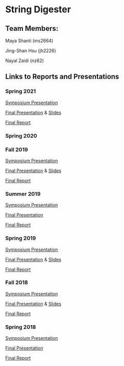 # String Digester
## Team Members:

Maya Shanti (ms2664)

Jing-Shan Hsu (jh2226)

Nayal Zaidi (nz62)

## Links to Reports and Presentations

### Spring 2021
[Symposium Presentation](https://docs.google.com/presentation/d/12m6N_bKTFZgPbg_PImVqTwAQux4sGO28ky-EseCoO-4/edit?usp=sharing)

[Final Presentation](https://drive.google.com/drive/u/0/folders/1D4eS_VHv-TZLlXyhK4V2JUxJsiuczW3X) & [Slides](https://docs.google.com/presentation/d/1-KHBRAH5-PsrR1pzdR-Y3dBbEPq2aWYpX6dUgSeKnC4/edit?usp=sharing)

[Final Report](https://colab.research.google.com/drive/1fnSz-uj0K8EOCUCBqHxwP7pXrNaEqYOQ?usp=sharing)

### Spring 2020


### Fall 2019
[Symposium Presentation](https://docs.google.com/presentation/d/1jdon59e8QAvsBqfxAYleNBPt8epKArGr2ep2EWYyyiY/edit?usp=sharing)

[Final Presentation](https://www.youtube.com/watch?v=LDC1Aqpnajw&list=PLhsGtpY8ipdbPRIXbSapShc0mjhFR_Nzr&index=2&t=0s) & [Slides](https://docs.google.com/presentation/d/1BofvJ9yJQYk4BHJEfhJP_mLRHSYiM21T6l31AJxYSIk/edit)

[Final Report](https://github.com/AguaClara/String-Digester/blob/master/StringDigester2019Fall_FinalReport.ipynb)

### Summer 2019 
[Symposium Presentation](https://docs.google.com/presentation/d/1J6RoHf5dJT7V93GEjIrPcRxtLLJazRfmhD3nlitshNs/edit?usp=drive_web&ouid=101484361271742365917)

[Final Presentation](https://docs.google.com/presentation/d/1qYed8doNYheWGxKEbIMgJ7b4yRI0DbtjeyaPw02pEsw/edit)

[Final Report](https://github.com/AguaClara/String-Digester/blob/master/Summer_2019/StringDigester_Summer2019_FinalReport.ipynb)

### Spring 2019
[Symposium Presentation](https://docs.google.com/presentation/d/1RNtv8RENQgUulZFASfJts5v38JhO5-mNMnPYy_5OBYM/edit?usp=sharing)

[Final Presentation](https://www.youtube.com/watch?v=2wRxBrMqwBo&list=PLhsGtpY8ipdZL4lExJA8KC0zCkaxwfs8R&index=21&t=0s) &
[Slides](https://docs.google.com/presentation/d/1AiUlk_jT6baF_OLCnLHwVtpz2tdPamtCf18YKOMr2mg/edit?usp=sharing)

[Final Report](https://github.com/AguaClara/String-Digester/blob/master/Spring%202019/String_Digester_Final_Report.md)

### Fall 2018
[Symposium Presentation](https://docs.google.com/presentation/d/1B0oq8NB6Wiu3eZtoH0XupzLUeAUmPYKxPFIgBA1XBPc/edit#slide=id.g346a079b2f_0_0)

[Final Presentation](https://www.youtube.com/watch?v=FFKMrEEQP3Y&t=8s) &
[Slides](https://docs.google.com/presentation/d/1xsbepoceccYuJBs06fG2jxO8pH8J_kACGSAmF875i-I/edit#slide=id.g346a079b2f_0_0)

[Final Report](https://github.com/AguaClara/String-Digester/blob/master/Final_Report_stringdigester.md)

### Spring 2018
[Symposium Presentation](https://docs.google.com/presentation/d/1XDAWSXDn-Me3OXwePyHjROJxUi_ZhIXyg9vinbaDPxc/edit?usp=sharing)

[Final Presentation](https://docs.google.com/presentation/d/1_vMpeAHLTWiyMqMjaBWWG4nJNSslfR_e8YygcmiFHNs/edit#slide=id.g11134c9c49_0_0)

[Final Report](https://github.com/AguaClara/String-Digester/blob/master/Spring%20'18/TricklingFilter_Final_Report.md)
